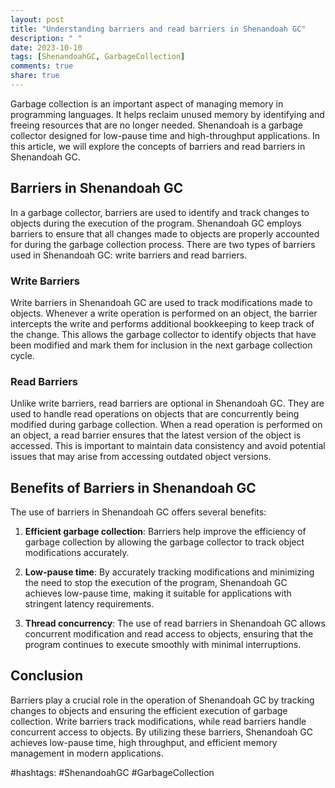 ```yaml
---
layout: post
title: "Understanding barriers and read barriers in Shenandoah GC"
description: " "
date: 2023-10-10
tags: [ShenandoahGC, GarbageCollection]
comments: true
share: true
---
```


Garbage collection is an important aspect of managing memory in programming languages. It helps reclaim unused memory by identifying and freeing resources that are no longer needed. Shenandoah is a garbage collector designed for low-pause time and high-throughput applications. In this article, we will explore the concepts of barriers and read barriers in Shenandoah GC.

## Barriers in Shenandoah GC

In a garbage collector, barriers are used to identify and track changes to objects during the execution of the program. Shenandoah GC employs barriers to ensure that all changes made to objects are properly accounted for during the garbage collection process. There are two types of barriers used in Shenandoah GC: write barriers and read barriers.

### Write Barriers

Write barriers in Shenandoah GC are used to track modifications made to objects. Whenever a write operation is performed on an object, the barrier intercepts the write and performs additional bookkeeping to keep track of the change. This allows the garbage collector to identify objects that have been modified and mark them for inclusion in the next garbage collection cycle.

### Read Barriers

Unlike write barriers, read barriers are optional in Shenandoah GC. They are used to handle read operations on objects that are concurrently being modified during garbage collection. When a read operation is performed on an object, a read barrier ensures that the latest version of the object is accessed. This is important to maintain data consistency and avoid potential issues that may arise from accessing outdated object versions.

## Benefits of Barriers in Shenandoah GC

The use of barriers in Shenandoah GC offers several benefits:

1. **Efficient garbage collection**: Barriers help improve the efficiency of garbage collection by allowing the garbage collector to track object modifications accurately.

2. **Low-pause time**: By accurately tracking modifications and minimizing the need to stop the execution of the program, Shenandoah GC achieves low-pause time, making it suitable for applications with stringent latency requirements.

3. **Thread concurrency**: The use of read barriers in Shenandoah GC allows concurrent modification and read access to objects, ensuring that the program continues to execute smoothly with minimal interruptions.

## Conclusion

Barriers play a crucial role in the operation of Shenandoah GC by tracking changes to objects and ensuring the efficient execution of garbage collection. Write barriers track modifications, while read barriers handle concurrent access to objects. By utilizing these barriers, Shenandoah GC achieves low-pause time, high throughput, and efficient memory management in modern applications.

#hashtags: #ShenandoahGC #GarbageCollection